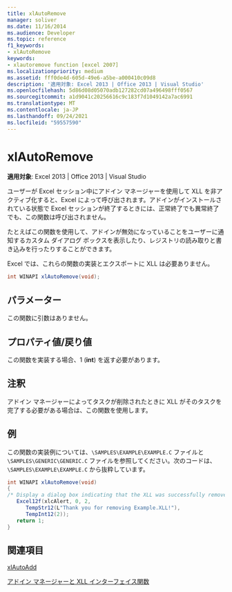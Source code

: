 ```yaml
---
title: xlAutoRemove
manager: soliver
ms.date: 11/16/2014
ms.audience: Developer
ms.topic: reference
f1_keywords:
- xlAutoRemove
keywords:
- xlautoremove function [excel 2007]
ms.localizationpriority: medium
ms.assetid: fff0de4d-605d-49e6-a5be-a000410c09d8
description: '適用対象: Excel 2013 | Office 2013 | Visual Studio'
ms.openlocfilehash: 5d86d08d05070adb127282cd07a496498fff0567
ms.sourcegitcommit: a1d9041c20256616c9c183f7d1049142a7ac6991
ms.translationtype: MT
ms.contentlocale: ja-JP
ms.lasthandoff: 09/24/2021
ms.locfileid: "59557590"
---
```

# <a name="xlautoremove"></a>xlAutoRemove

 **適用対象**: Excel 2013 | Office 2013 | Visual Studio 
  
ユーザーが Excel セッション中にアドイン マネージャーを使用して XLL を非アクティブ化すると、Excel によって呼び出されます。アドインがインストールされている状態で Excel セッションが終了するときには、正常終了でも異常終了でも、この関数は呼び出されません。
  
たとえばこの関数を使用して、アドインが無効になっていることをユーザーに通知するカスタム ダイアログ ボックスを表示したり、レジストリの読み取りと書き込みを行ったりすることができます。
  
Excel では、これらの関数の実装とエクスポートに XLL は必要ありません。 
  
```cs
int WINAPI xlAutoRemove(void);
```

## <a name="parameters"></a>パラメーター

この関数に引数はありません。
  
## <a name="property-valuereturn-value"></a>プロパティ値/戻り値

この関数を実装する場合、1 (**int**) を返す必要があります。
  
## <a name="remarks"></a>注釈

アドイン マネージャーによってタスクが削除されたときに XLL がそのタスクを完了する必要がある場合は、この関数を使用します。
  
## <a name="example"></a>例

この関数の実装例については、`\SAMPLES\EXAMPLE\EXAMPLE.C` ファイルと `\SAMPLES\GENERIC\GENERIC.C` ファイルを参照してください。次のコードは、`\SAMPLES\EXAMPLE\EXAMPLE.C` から抜粋しています。
  
```cs
int WINAPI xlAutoRemove(void)
{
/* Display a dialog box indicating that the XLL was successfully removed */
   Excel12f(xlcAlert, 0, 2,
      TempStr12(L"Thank you for removing Example.XLL!"),
      TempInt12(2));
   return 1;
}
```

## <a name="see-also"></a>関連項目



[xlAutoAdd](xlautoadd.md)


[アドイン マネージャーと XLL インターフェイス関数](add-in-manager-and-xll-interface-functions.md)

